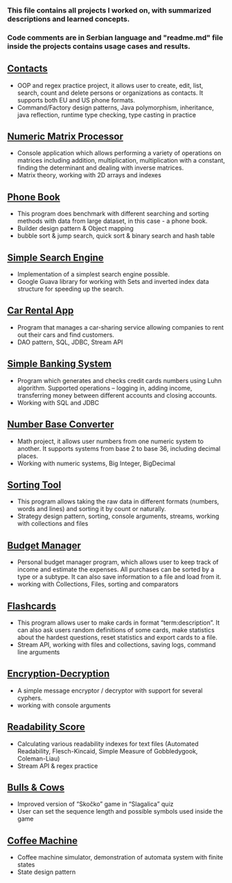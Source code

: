 ### This file contains all projects I worked on, with summarized descriptions and learned concepts.
### Code comments are in Serbian language and "readme.md" file inside the projects contains usage cases and results.

## [Contacts](https://github.com/ch4ngefr0mwith1n/Contacts)
- OOP and regex practice project, it allows user to create, edit, list, search, count and delete persons or organizations as contacts. It supports both EU and US phone formats.
- Command/Factory design patterns, Java polymorphism, inheritance, java reflection, runtime type checking, type casting in practice

## [Numeric Matrix Processor](https://github.com/ch4ngefr0mwith1n/Numeric-Matrix-Calculator)
- Console application which allows performing a variety of operations on matrices including addition, multiplication, multiplication with a constant, finding the determinant and dealing with inverse matrices.
- Matrix theory, working with 2D arrays and indexes

## [Phone Book](https://github.com/ch4ngefr0mwith1n/Phone-Book-Algorithms)
- This program does benchmark with different searching and sorting methods with data from large dataset, in this case - a phone book.
- Builder design pattern & Object mapping
- bubble sort & jump search, quick sort & binary search and hash table

## [Simple Search Engine](https://github.com/ch4ngefr0mwith1n/Simple-Search-Engine)
- Implementation of a simplest search engine possible. 
- Google Guava library for working with Sets and inverted index data structure for speeding up the search.

## [Car Rental App](https://github.com/ch4ngefr0mwith1n/Car-Rental-App)
- Program that manages a car-sharing service allowing companies to rent out their cars and find customers.
- DAO pattern, SQL, JDBC, Stream API

## [Simple Banking System](https://github.com/ch4ngefr0mwith1n/Simple-Banking-System)
- Program which generates and checks credit cards numbers using Luhn algorithm. Supported operations – logging in, adding income, transferring money between different accounts and closing accounts.
- Working with SQL and JDBC

## [Number Base Converter](https://github.com/ch4ngefr0mwith1n/Number-Base-Converter)
- Math project, it allows user numbers from one numeric system to another. It supports systems from base 2 to base 36, including decimal places.
- Working with numeric systems, Big Integer, BigDecimal

## [Sorting Tool](https://github.com/ch4ngefr0mwith1n/Sorting-Tool)
- This program allows taking the raw data in different formats (numbers, words and lines) and sorting it by count or naturally.
- Strategy design pattern, sorting, console arguments, streams, working with collections and files

## [Budget Manager](https://github.com/ch4ngefr0mwith1n/Budget-Manager)
- Personal budget manager program, which allows user to keep track of income and estimate the expenses. All purchases can be sorted by a type or a subtype. It can also save information to a file and load from it. 
- working with Collections, Files, sorting and comparators

## [Flashcards](https://github.com/ch4ngefr0mwith1n/Flashcards)
- This program allows user to make cards in format “term:description”. It can also ask users random definitions of some cards, make statistics about the hardest questions, reset statistics and export cards to a file.
- Stream API, working with files and collections, saving logs, command line arguments

## [Encryption-Decryption](https://github.com/ch4ngefr0mwith1n/Encryption-Decryption)
- A simple message encryptor / decryptor with support for several cyphers.
- working with console arguments

## [Readability Score](https://github.com/ch4ngefr0mwith1n/Readability-Score)
- Calculating various readability indexes for text files (Automated Readability, Flesch-Kincaid, Simple Measure of Gobbledygook, Coleman-Liau)
- Stream API & regex practice

## [Bulls & Cows](https://github.com/ch4ngefr0mwith1n/Bulls-And-Cows)
- Improved version of “Skočko” game in “Slagalica” quiz
- User can set the sequence length and possible symbols used inside the game

## [Coffee Machine](https://github.com/ch4ngefr0mwith1n/Coffee-Machine)
- Coffee machine simulator, demonstration of automata system with finite states
- State design pattern
